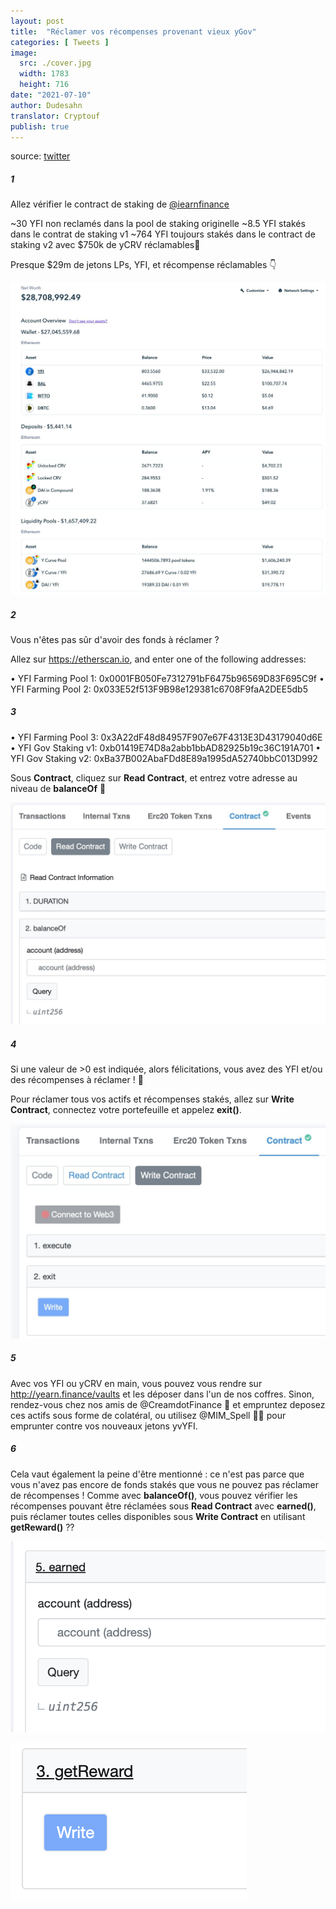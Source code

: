 ```yaml
---
layout: post
title:  "Réclamer vos récompenses provenant vieux yGov"
categories: [ Tweets ]
image:
  src: ./cover.jpg
  width: 1783
  height: 716
date: "2021-07-10"
author: Dudesahn
translator: Cryptouf
publish: true
---
```


source: [twitter](https://twitter.com/dudesahn/status/1413567068583104512)

##### 1

Allez vérifier le contract de staking de [@iearnfinance](https://twitter.com/iearnfinance) 

~30 YFI non reclamés dans la pool de staking originelle
~8.5 YFI stakés dans le contrat de staking v1
~764 YFI toujours stakés dans le contract de staking v2 avec  $750k de yCRV réclamables😬

Presque $29m de jetons LPs, YFI, et récompense réclamables :point_down:

![](image1.png)

##### 2

Vous n'êtes pas sûr d'avoir des fonds à réclamer ?

Allez sur https://etherscan.io, and enter one of the following addresses:

• YFI Farming Pool 1: 0x0001FB050Fe7312791bF6475b96569D83F695C9f
• YFI Farming Pool 2: 0x033E52f513F9B98e129381c6708F9faA2DEE5db5

##### 3

• YFI Farming Pool 3: 0x3A22dF48d84957F907e67F4313E3D43179040d6E
• YFI Gov Staking v1: 0xb01419E74D8a2abb1bbAD82925b19c36C191A701
• YFI Gov Staking v2: 0xBa37B002AbaFDd8E89a1995dA52740bbC013D992

Sous **Contract**, cliquez sur **Read Contract**, et entrez votre adresse au niveau de **balanceOf** 👀

![](image2.png)

##### 4

Si une valeur de >0 est indiquée, alors félicitations, vous avez des YFI et/ou des récompenses à réclamer ! :partying_face:

Pour réclamer tous vos actifs et récompenses stakés, allez sur **Write Contract**, connectez votre portefeuille et appelez **exit()**.


![](image3.png)

##### 5

Avec vos YFI ou yCRV en main, vous pouvez vous rendre sur http://yearn.finance/vaults et les déposer dans l'un de nos coffres. Sinon, rendez-vous chez nos amis de @CreamdotFinance 🍦 et empruntez deposez ces actifs sous forme de colatéral, ou utilisez @MIM_Spell 🧙‍♂️ pour emprunter contre vos nouveaux jetons yvYFI.


##### 6
Cela vaut également la peine d'être mentionné : ce n'est pas parce que vous n'avez pas encore de fonds stakés que vous ne pouvez pas réclamer de récompenses ! Comme avec **balanceOf()**, vous pouvez vérifier les récompenses pouvant être réclamées sous **Read Contract** avec **earned()**, puis réclamer toutes celles disponibles sous **Write Contract** en utilisant **getReward()** ??

![](image4.png?w=694&h=422) </br>

![](image5.png?w=378&h=252)

